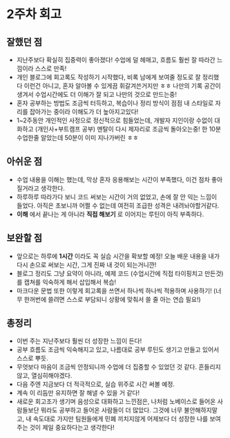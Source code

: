 # 2주차 회고

## 잘했던 점
- 지난주보다 확실히 집중력이 좋아졌다! 수업에 덜 헤매고, 흐름도 훨씬 잘 따라간 느낌이라 스스로 만족!
- 개인 블로그에 회고록도 작성하기 시작했다, 비록 남에게 보여줄 정도로 잘 정리했다 이런건 아니고,
혼자 알아볼 수 있게끔 휘갈겨쓴거지만 ㅎㅎ 나만의 기록 공간이 생겨서 수업시간에도 더 이해가 잘 되고 나만의 것으로 만드는중!
- 혼자 공부하는 방법도 조금씩 터득하고, 복습이나 정리 방식이 점점 내 스타일로 자리를 잡아가는 중이라 이해도가 더 높아지고있다!
- 1~2주동안 개인적인 사정으로 정신적으로 힘들었는데, 개발자 지인이랑 수없이 대화하고 (개인사+부트캠프 공부) 멘탈이 다시 제자리로 조금씩 돌아오는중! 한 10분 수업한줄 알았는데 50분이 이미 지나가버린 ㅎㅎ

## 아쉬운 점
- 수업 내용을 이해는 했는데, 막상 혼자 응용해보는 시간이 부족했다, 이건 점차 좋아질거라고 생각한다.
- 하루하루 따라가다 보니 코드 써보는 시간이 거의 없었고, 손에 잘 안 익는 느낌이 들었다. 아직은 초보니까 어쩔 수 없는데 여전히 조급한 성격은 내려놔야할거같다.
- **이해** 에서 끝나는 게 아니라 **직접 해보기** 로 이어지는 루틴이 아직 부족하다.

## 보완할 점
- 앞으로는 하루에 **1시간** 이라도 꼭 실습 시간을 확보할 예정! 오늘 배운 내용을 내가 다시 손으로 써보는 시간, 그게 진짜 내 것이 되는거니깐!
- 블로그 정리도 그냥 요약이 아니라, 예제 코드 (수업시간에 직접 타이핑치고 만든것) 를 캡쳐를 익숙하게 해서 삽입해서 복습!
- 마크다운 문법 또한 이렇게 회고록을 쓰면서 하나씩 하나씩 적용하며 사용하기! (너무 한꺼번에 쓸려면 스스로 부담되니 상황에 맞춰서 쓸 줄 아는 연습 필요!)

## 총정리
- 이번 주는 지난주보다 훨씬 더 성장한 느낌이 든다!
- 공부 흐름도 조금씩 익숙해지고 있고, 나름대로 공부 루틴도 생기고 만들고 있어서 스스로 뿌듯.
- 무엇보다 마음이 조금씩 안정되니까 수업에 더 집중할 수 있었던 것 같다. 흔들리지않고, 열심히해야겠다.
- 다음 주엔 지금보다 더 적극적으로, 실습 위주로 시간 써볼 예정.
- 계속 이 리듬만 유지하면 잘 해낼 수 있을 거 같다!
- 새로운 회고조가 생기며 음성으로 대화하고 느낀점은, 나처럼 노베이스로 들어온 사람들보단 뭐라도 공부하고 들어온 사람들이 더 많았다. 그것에 너무 불안해하지말고, 내 속도대로 가지만 팀원들에게 민폐 끼치지않게 어제보다 더 성장한 나를 보여주는 것이 제일 중요하다는고 생각한다!

